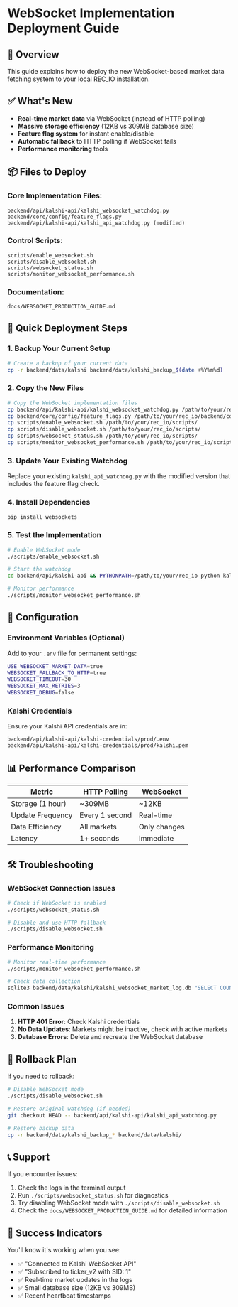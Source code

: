 # WebSocket Implementation Deployment Guide

## 🎯 Overview

This guide explains how to deploy the new WebSocket-based market data fetching system to your local REC_IO installation.

## ✅ What's New

- **Real-time market data** via WebSocket (instead of HTTP polling)
- **Massive storage efficiency** (12KB vs 309MB database size)
- **Feature flag system** for instant enable/disable
- **Automatic fallback** to HTTP polling if WebSocket fails
- **Performance monitoring** tools

## 📦 Files to Deploy

### Core Implementation Files:
```
backend/api/kalshi-api/kalshi_websocket_watchdog.py
backend/core/config/feature_flags.py
backend/api/kalshi-api/kalshi_api_watchdog.py (modified)
```

### Control Scripts:
```
scripts/enable_websocket.sh
scripts/disable_websocket.sh
scripts/websocket_status.sh
scripts/monitor_websocket_performance.sh
```

### Documentation:
```
docs/WEBSOCKET_PRODUCTION_GUIDE.md
```

## 🚀 Quick Deployment Steps

### 1. Backup Your Current Setup
```bash
# Create a backup of your current data
cp -r backend/data/kalshi backend/data/kalshi_backup_$(date +%Y%m%d)
```

### 2. Copy the New Files
```bash
# Copy the WebSocket implementation files
cp backend/api/kalshi-api/kalshi_websocket_watchdog.py /path/to/your/rec_io/backend/api/kalshi-api/
cp backend/core/config/feature_flags.py /path/to/your/rec_io/backend/core/config/
cp scripts/enable_websocket.sh /path/to/your/rec_io/scripts/
cp scripts/disable_websocket.sh /path/to/your/rec_io/scripts/
cp scripts/websocket_status.sh /path/to/your/rec_io/scripts/
cp scripts/monitor_websocket_performance.sh /path/to/your/rec_io/scripts/
```

### 3. Update Your Existing Watchdog
Replace your existing `kalshi_api_watchdog.py` with the modified version that includes the feature flag check.

### 4. Install Dependencies
```bash
pip install websockets
```

### 5. Test the Implementation
```bash
# Enable WebSocket mode
./scripts/enable_websocket.sh

# Start the watchdog
cd backend/api/kalshi-api && PYTHONPATH=/path/to/your/rec_io python kalshi_api_watchdog.py

# Monitor performance
./scripts/monitor_websocket_performance.sh
```

## 🔧 Configuration

### Environment Variables (Optional)
Add to your `.env` file for permanent settings:
```bash
USE_WEBSOCKET_MARKET_DATA=true
WEBSOCKET_FALLBACK_TO_HTTP=true
WEBSOCKET_TIMEOUT=30
WEBSOCKET_MAX_RETRIES=3
WEBSOCKET_DEBUG=false
```

### Kalshi Credentials
Ensure your Kalshi API credentials are in:
```
backend/api/kalshi-api/kalshi-credentials/prod/.env
backend/api/kalshi-api/kalshi-credentials/prod/kalshi.pem
```

## 📊 Performance Comparison

| Metric | HTTP Polling | WebSocket |
|--------|-------------|-----------|
| Storage (1 hour) | ~309MB | ~12KB |
| Update Frequency | Every 1 second | Real-time |
| Data Efficiency | All markets | Only changes |
| Latency | 1+ seconds | Immediate |

## 🛠️ Troubleshooting

### WebSocket Connection Issues
```bash
# Check if WebSocket is enabled
./scripts/websocket_status.sh

# Disable and use HTTP fallback
./scripts/disable_websocket.sh
```

### Performance Monitoring
```bash
# Monitor real-time performance
./scripts/monitor_websocket_performance.sh

# Check data collection
sqlite3 backend/data/kalshi/kalshi_websocket_market_log.db "SELECT COUNT(*) FROM websocket_market_data;"
```

### Common Issues
1. **HTTP 401 Error**: Check Kalshi credentials
2. **No Data Updates**: Markets might be inactive, check with active markets
3. **Database Errors**: Delete and recreate the WebSocket database

## 🔄 Rollback Plan

If you need to rollback:
```bash
# Disable WebSocket mode
./scripts/disable_websocket.sh

# Restore original watchdog (if needed)
git checkout HEAD -- backend/api/kalshi-api/kalshi_api_watchdog.py

# Restore backup data
cp -r backend/data/kalshi_backup_* backend/data/kalshi/
```

## 📞 Support

If you encounter issues:
1. Check the logs in the terminal output
2. Run `./scripts/websocket_status.sh` for diagnostics
3. Try disabling WebSocket mode with `./scripts/disable_websocket.sh`
4. Check the `docs/WEBSOCKET_PRODUCTION_GUIDE.md` for detailed information

## 🎉 Success Indicators

You'll know it's working when you see:
- ✅ "Connected to Kalshi WebSocket API"
- ✅ "Subscribed to ticker_v2 with SID: 1"
- ✅ Real-time market updates in the logs
- ✅ Small database size (12KB vs 309MB)
- ✅ Recent heartbeat timestamps 